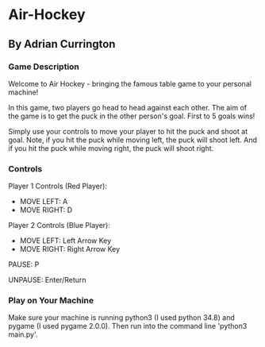 # Air-Hockey

## By Adrian Currington 

### Game Description
Welcome to Air Hockey - bringing the famous table game to your personal machine!

In this game, two players go head to head against each other. The aim of the game is to get the puck in the other person's goal. First to 5 goals wins!

Simply use your controls to move your player to hit the puck and shoot at goal. Note, if you hit the puck while moving left, the puck will shoot left. And if you hit the puck while moving right, the puck will shoot right.

### Controls
Player 1 Controls (Red Player):
- MOVE LEFT: A
- MOVE RIGHT: D

Player 2 Controls (Blue Player):
- MOVE LEFT: Left Arrow Key
- MOVE RIGHT: Right Arrow Key

PAUSE: P

UNPAUSE: Enter/Return

### Play on Your Machine 
Make sure your machine is running python3 (I used python 34.8) and pygame (I used pygame 2.0.0). Then run into the command line 'python3 main.py'.
